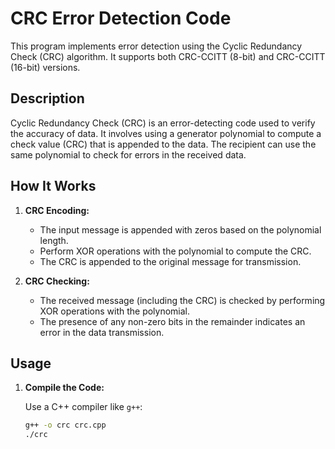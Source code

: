 # CRC Error Detection Code

This program implements error detection using the Cyclic Redundancy Check (CRC) algorithm. It supports both CRC-CCITT (8-bit) and CRC-CCITT (16-bit) versions.

## Description

Cyclic Redundancy Check (CRC) is an error-detecting code used to verify the accuracy of data. It involves using a generator polynomial to compute a check value (CRC) that is appended to the data. The recipient can use the same polynomial to check for errors in the received data.

## How It Works

1. **CRC Encoding:**
   - The input message is appended with zeros based on the polynomial length.
   - Perform XOR operations with the polynomial to compute the CRC.
   - The CRC is appended to the original message for transmission.

2. **CRC Checking:**
   - The received message (including the CRC) is checked by performing XOR operations with the polynomial.
   - The presence of any non-zero bits in the remainder indicates an error in the data transmission.

## Usage

1. **Compile the Code:**

   Use a C++ compiler like `g++`:

   ```sh
   g++ -o crc crc.cpp
   ./crc
